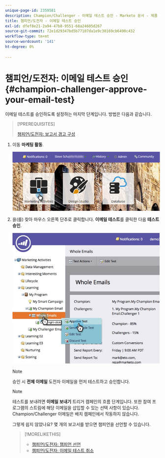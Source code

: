 ```yaml
---
unique-page-id: 2359581
description: Champion/Challenger - 이메일 테스트 승인 - Marketo 문서 - 제품 설명서
title: 챔피언/도전자 - 이메일 테스트 승인
exl-id: dfef8e21-2a94-47b8-9551-68a24605d267
source-git-commit: 72e1d29347bd5b77107da1e9c30169cb6490c432
workflow-type: tm+mt
source-wordcount: '141'
ht-degree: 0%

---
```


# 챔피언/도전자: 이메일 테스트 승인 {#champion-challenger-approve-your-email-test}

이메일 테스트를 승인하도록 설정하는 마지막 단계입니다. 방법은 다음과 같습니다.

>[!PREREQUISITES]
>
>[챔피언/도전자: 보고서 경고 구성](/help/marketo/product-docs/email-marketing/general/functions-in-the-editor/email-tests-champion-challenger/champion-challenger-configure-report-alerts.md)

1. 이동 **마케팅 활동**.

   ![](assets/login-marketing-activities-1.png)

1. 을(를) 찾아 마우스 오른쪽 단추로 클릭합니다. **이메일 테스트**&#x200B;를 클릭한 다음 **테스트 승인**.

   ![](assets/champion3.jpg)

   >[!NOTE]
   >
   >승인 시 **전체 이메일** 도전자 이메일을 먼저 테스트하고 승인합니다.

   >[!NOTE]
   >
   >테스트를 보내려면 **이메일 보내기** 트리거 캠페인의 흐름 단계입니다. 또한 참여 프로그램의 스트림에 해당 이메일을 삽입할 수 있는 선택 사항이 있습니다. Champion/Challenger 이메일은 배치 캠페인에서 작동하지 않습니다.

   그렇게 쉽지 않았나요? 몇 개의 보고서를 받으면 챔피언을 선언할 수 있습니다.

   >[!MORELIKETHIS]
   >
   >* [챔피언/도전자: 챔피언 선언](/help/marketo/product-docs/email-marketing/general/functions-in-the-editor/email-tests-champion-challenger/champion-challenger-declare-a-champion.md)
   >* [챔피언/도전자: 이메일 테스트 취소](/help/marketo/product-docs/email-marketing/general/functions-in-the-editor/email-tests-champion-challenger/champion-challenger-discard-an-email-test.md)

